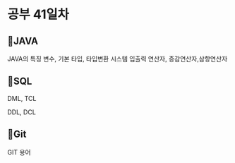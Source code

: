 <h1>공부 41일차</h1>


<h2>📌JAVA</h2>
JAVA의 특징
변수, 기본 타입, 타입변환
시스템 입출력
연산자, 증감연산자,삼항연산자

<h2>📌SQL</h2>
DML, TCL</p>
DDL, DCL</p>

<h2>📌Git</h2>
GIT 용어
